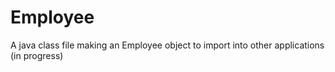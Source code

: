 # Employee
A java class file making an Employee object to import into other applications (in progress)

